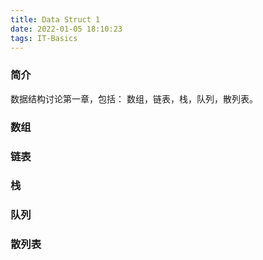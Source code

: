 ```yaml
---
title: Data Struct 1
date: 2022-01-05 18:10:23
tags: IT-Basics
---
```


### 简介
数据结构讨论第一章，包括：
数组，链表，栈，队列，散列表。


### 数组


### 链表

### 栈


### 队列


### 散列表






